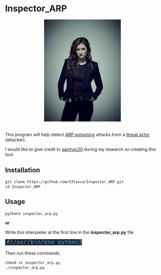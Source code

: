 <h1>Inspector_ARP</h1>

<div align='center'>
  <a href='https://mrrobot.fandom.com/wiki/Dominique_DiPierro'> 
    <img width='250' src='images/Dom_DiPierro.jpg' alt='Dominique "Dom" DiPierro'>
  </a>
</div>

<br>

<p>
  This program will help detect <a href='https://www.imperva.com/learn/application-security/arp-spoofing/'>ARP poisoning</a> 
  attacks from a <a href='https://www.proofpoint.com/us/threat-reference/threat-actor'>threat actor</a> (attacker).
</p>

<p>
  I would like to give credit to <a href='https://github.com/saintvic20/ARP-SPOOF-DETECTOR'>saintvic20</a> 
  during my research on creating this tool.
</p>

<h2>Installation</h2>

```
git clone https://github.com/V3lasca/Inspector_ARP.git
cd Inspector_ARP
```
<h2>Usage</h2>

```
python3 inspector_arp.py
```
<strong>or</strong>

<p>Write this interpreter at the first line in the <strong>inspector_arp.py</strong> file</p>

<img width='250' src='images/Interpreter.png' alt='Interpreter'>

<p>Then run these commands</p>

```
chmod +x inspector_arp.py
./inspector_arp.py
```
